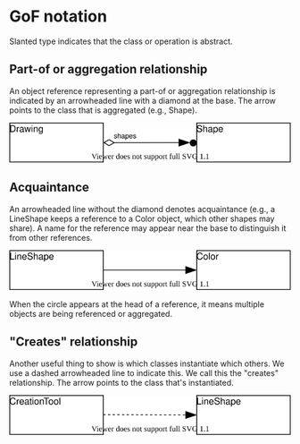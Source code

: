 # GoF notation

Slanted type indicates that the class or operation is abstract.

## Part-of or aggregation relationship

An object reference representing a part-of or aggregation relationship is indicated by an arrowheaded line with a diamond at the base. The arrow points to the class that is aggregated (e.g., Shape).

<img src="aggregation.svg">

## Acquaintance

An arrowheaded line without the diamond denotes acquaintance (e.g., a LineShape keeps a reference to a Color object, which other shapes may share). A name for the reference may appear near the base to distinguish it from other references.

<img src="acquaintance.svg">

When the circle appears at the head of a reference, it means multiple objects are being referenced or aggregated.


## "Creates" relationship

Another useful thing to show is which classes instantiate which others. We use a dashed arrowheaded line to indicate this. We call this the "creates" relationship. The arrow points to the class that's instantiated.

<img src="creates.svg">

